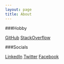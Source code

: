 ```yaml
---
layout: page
title: About
---
```


###Hobby

<a class="sidebar-nav-item" href="{{ site.github.repo }}" target="_blank">GitHub</a>
<a class="sidebar-nav-item" href="{{ site.socials.stackoverflow }}" target="_blank">StackOverflow</a>

###Socials

<a class="sidebar-nav-item" href="{{ site.socials.linkedin }}" target="_blank">LinkedIn</a>
<a class="sidebar-nav-item" href="{{ site.socials.twitter }}" target="_blank">Twitter</a>
<a class="sidebar-nav-item" href="{{ site.socials.facebook }}" target="_blank">Facebook</a>
